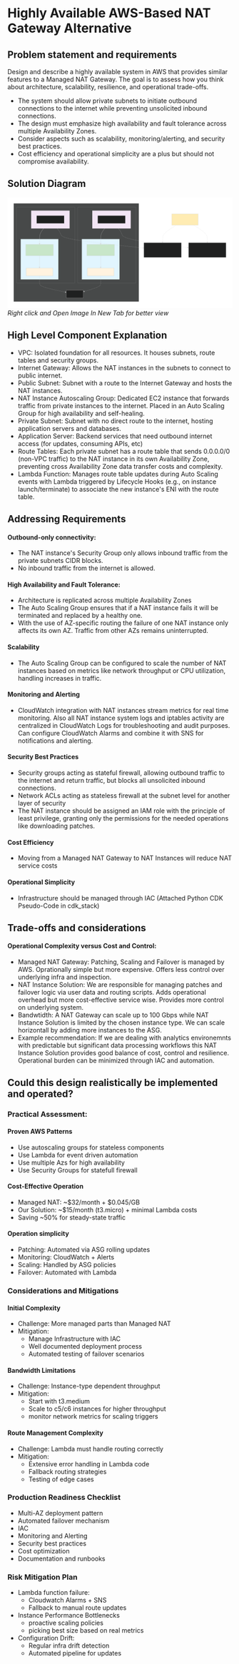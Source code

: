 
# Highly Available AWS-Based NAT Gateway Alternative 

## Problem statement and requirements

Design and describe a highly available system in AWS that provides similar
features to a Managed NAT Gateway. The goal is to assess how you think about architecture,
scalability, resilience, and operational trade-offs.  

- The system should allow private subnets to initiate outbound connections to the internet while preventing unsolicited inbound connections.
- The design must emphasize high availability and fault tolerance across multiple Availability Zones.
- Consider aspects such as scalability, monitoring/alerting, and security best practices.
- Cost efficiency and operational simplicity are a plus but should not compromise availability.  

## Solution Diagram

![Solution Diagram](diagram.svg)
_Right click and Open Image In New Tab for better view_  

## High Level Component Explanation
- VPC: Isolated foundation for all resources. It houses subnets, route tables and security groups.
- Internet Gateway: Allows the NAT instances in the subnets to connect to public internet.
- Public Subnet: Subnet with a route to the Internet Gateway and hosts the NAT instances.
- NAT Instance Autoscaling Group: Dedicated EC2 instance that forwards traffic from private instances to the internet. Placed in an Auto Scaling Group for high availability and self-healing.
- Private Subnet: Subnet with no direct route to the internet, hosting application servers and databases.
- Application Server: Backend services that need outbound internet access (for updates, consuming APIs, etc)
- Route Tables: Each private subnet has a route table that sends 0.0.0.0/0 (non-VPC traffic) to the NAT instance in its own Availability Zone, preventing cross Availability Zone data transfer costs and complexity.
- Lambda Function: Manages route table updates during Auto Scaling events with Lambda triggered by Lifecycle Hooks (e.g., on instance launch/terminate) to associate the new instance's ENI with the route table.

## Addressing Requirements  
#### Outbound-only connectivity:
- The NAT instance's Security Group only allows inbound traffic from the private subnets CIDR blocks.
- No inbound traffic from the internet is allowed.
#### High Availability and Fault Tolerance: 
- Architecture is replicated across multiple Availability Zones
- The Auto Scaling Group ensures that if a NAT instance fails it will be terminated and replaced by a healthy one.
- With the use of AZ-specific routing the failure of one NAT instance only affects its own AZ. Traffic from other AZs remains uninterrupted.
#### Scalability
- The Auto Scaling Group can be configured to scale the number of NAT instances based on metrics like network throughput or CPU utilization, handling increases in traffic.
#### Monitoring and Alerting
- CloudWatch integration with NAT instances stream metrics for real time monitoring. Also all NAT instance system logs and iptables activity are centralized in CloudWatch Logs for troubleshooting and audit purposes. Can configure CloudWatch Alarms and combine it with SNS for notifications and alerting.
#### Security Best Practices
- Security groups acting as stateful firewall, allowing outbound traffic to the internet and return traffic, but blocks all unsolicited inbound connections.
- Network ACLs acting as stateless firewall at the subnet level for another layer of security
- The NAT instance should be assigned an IAM role with the principle of least privilege, granting only the permissions for the needed operations like downloading patches.
#### Cost Efficiency
- Moving from a Managed NAT Gateway to NAT Instances will reduce NAT service costs
#### Operational Simplicity
- Infrastructure should be managed through IAC (Attached Python CDK Pseudo-Code in cdk_stack)  

## Trade-offs and considerations
#### Operational Complexity versus Cost and Control:
- Managed NAT Gateway: Patching, Scaling and Failover is managed by AWS. Oprationally simple but more expensive. Offers less control over underlying infra and inspection.
- NAT Instance Solution: We are responsible for managing patches and failover logic via user data and routing scripts. Adds operational overhead but more cost-effective service wise. Provides more control on underlying system.
- Bandwtidth: A NAT Gateway can scale up to 100 Gbps while NAT Instance Solution is limited by the chosen instance type. We can scale horizontall by adding more instances to the ASG.
- Example recommendation: If we are dealing with analytics environemnts with predictable but significant data processing workflows this NAT Instance Solution provides good balance of cost, control and resilience. Operational burden can be minimized through IAC and automation.

## Could this design realistically be implemented and operated?  

### Practical Assessment:  

#### Proven AWS Patterns
- Use autoscaling groups for stateless components
- Use Lambda for event driven automation
- Use multiple Azs for high availability
- Use Security Groups for statefull firewall  

#### Cost-Effective Operation
- Managed NAT: ~$32/month + $0.045/GB
- Our Solution: ~$15/month (t3.micro) + minimal Lambda costs
- Saving ~50% for steady-state traffic  

#### Operation simplicity
- Patching: Automated via ASG rolling updates
- Monitoring: CloudWatch + Alerts
- Scaling: Handled by ASG policies
- Failover: Automated with Lambda  

### Considerations and Mitigations  

#### Initial Complexity
- Challenge: More managed parts than Managed NAT
- Mitigation:
    - Manage Infrastructure with IAC
    - Well documented deployment process
    - Automated testing of failover scenarios  

#### Bandwidth Limitations
- Challenge: Instance-type dependent throughput
- Mitigation:
    - Start with t3.medium
    - Scale to c5/c6 instances for higher throughput
    - monitor network metrics for scaling triggers  

#### Route Management Complexity
- Challenge: Lambda must handle routing correctly
- Mitigation:
    - Extensive error handling in Lambda code
    - Fallback routing strategies
    - Testing of edge cases  

### Production Readiness Checklist
- Multi-AZ deployment pattern
- Automated failover mechanism
- IAC
- Monitoring and Alerting
- Security best practices
- Cost optimization
- Documentation and runbooks

### Risk Mitigation Plan
- Lambda function failure:
    - Cloudwatch Alarms + SNS
    - Fallback to manual route updates
- Instance Performance Bottlenecks
    - proactive scaling policies
    - picking best size based on real metrics
- Configuration Drift:
    - Regular infra drift detection
    - Automated pipeline for updates